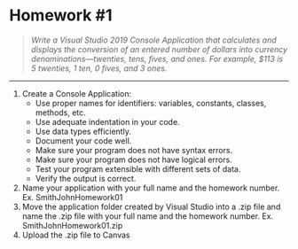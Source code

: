 # Homework #1

> _Write a Visual Studio 2019 Console Application that calculates and displays the conversion of an entered number of dollars into currency denominations—twenties, tens, fives, and ones. For example, $113 is 5 twenties, 1 ten, 0 fives, and 3 ones._
***

1. Create a Console Application:
    * Use proper names for identifiers: variables, constants, classes, methods, etc.
    * Use adequate indentation in your code.
    * Use data types efficiently.
    * Document your code well.
    * Make sure your program does not have syntax errors.
    * Make sure your program does not have logical errors.
    * Test your program extensible with different sets of data.
    * Verify the output is correct.
2. Name your application with your full name and the homework number. Ex. SmithJohnHomework01
3. Move the application folder created by Visual Studio into a .zip file and name the .zip file with your full name and the homework number. Ex. SmithJohnHomework01.zip
4. Upload the .zip file to Canvas